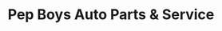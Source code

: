 ---
title: "Pep Boys Auto Parts & Service"
url: /rochester/pep-boys-auto-parts-and-service/
shop: car repair
---